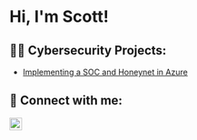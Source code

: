 <h1>Hi, I'm Scott! 

<h2>👨‍💻 Cybersecurity Projects:</h2>

  - [Implementing a SOC and Honeynet in Azure](https://github.com/thetascott/Azure-Honeynet/)

<h2> 🤳 Connect with me:</h2>

[<img align="left" alt="ScottSlivnik | LinkedIn" width="22px" src="https://cdn.jsdelivr.net/npm/simple-icons@v3/icons/linkedin.svg" />][linkedin]

[linkedin]: https://www.linkedin.com/in/scott-slivnik-772b92190/

